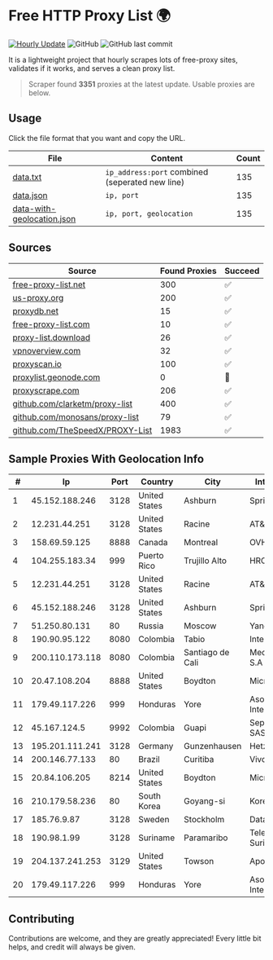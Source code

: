 
# Free HTTP Proxy List 🌍

[![Hourly Update](https://github.com/mertguvencli/http-proxy-list/actions/workflows/main.yml/badge.svg?branch=main)](https://github.com/mertguvencli/http-proxy-list/actions/workflows/main.yml)
![GitHub](https://img.shields.io/github/license/mertguvencli/http-proxy-list)
![GitHub last commit](https://img.shields.io/github/last-commit/mertguvencli/http-proxy-list)

It is a lightweight project that hourly scrapes lots of free-proxy sites, validates if it works, and serves a clean proxy list.


> Scraper found **3351** proxies at the latest update. Usable proxies are below.

## Usage

Click the file format that you want and copy the URL.


|File|Content|Count|
|----|-------|-----|
|[data.txt](https://raw.githubusercontent.com/mertguvencli/http-proxy-list/main/proxy-list/data.txt)|`ip_address:port` combined (seperated new line)|135|
|[data.json](https://raw.githubusercontent.com/mertguvencli/http-proxy-list/main/proxy-list/data.json)|`ip, port`|135|
|[data-with-geolocation.json](https://raw.githubusercontent.com/mertguvencli/http-proxy-list/main/proxy-list/data-with-geolocation.json)|`ip, port, geolocation`|135|

## Sources

|Source|Found Proxies|Succeed|
|------|-------------|-------|
|[free-proxy-list.net](https://free-proxy-list.net)|300|✅|
|[us-proxy.org](https://www.us-proxy.org)|200|✅|
|[proxydb.net](http://proxydb.net)|15|✅|
|[free-proxy-list.com](https://free-proxy-list.com/?page=&port=&type%5B%5D=http&type%5B%5D=https&up_time=0&search=Search)|10|✅|
|[proxy-list.download](https://www.proxy-list.download/HTTP)|26|✅|
|[vpnoverview.com](https://vpnoverview.com/privacy/anonymous-browsing/free-proxy-servers)|32|✅|
|[proxyscan.io](https://www.proxyscan.io)|100|✅|
|[proxylist.geonode.com](https://proxylist.geonode.com/api/proxy-list?limit=300&page=1&sort_by=lastChecked&sort_type=desc&protocols=http,https)|0|🚫|
|[proxyscrape.com](https://api.proxyscrape.com/v2/?request=displayproxies&protocol=http&timeout=10000&country=all&ssl=all&anonymity=all)|206|✅|
|[github.com/clarketm/proxy-list](https://raw.githubusercontent.com/clarketm/proxy-list/master/proxy-list-raw.txt)|400|✅|
|[github.com/monosans/proxy-list](https://raw.githubusercontent.com/monosans/proxy-list/main/proxies/http.txt)|79|✅|
|[github.com/TheSpeedX/PROXY-List](https://raw.githubusercontent.com/TheSpeedX/PROXY-List/master/http.txt)|1983|✅|


## Sample Proxies With Geolocation Info

|#|Ip|Port|Country|City|Internet Service Provider|
|-|--|----|-------|----|-------------------------|
|1|45.152.188.246|3128|United States|Ashburn|Sprint|
|2|12.231.44.251|3128|United States|Racine|AT&T Services, Inc.|
|3|158.69.59.125|8888|Canada|Montreal|OVH SAS|
|4|104.255.183.34|999|Puerto Rico|Trujillo Alto|HRCOM|
|5|12.231.44.251|3128|United States|Racine|AT&T Services, Inc.|
|6|45.152.188.246|3128|United States|Ashburn|Sprint|
|7|51.250.80.131|80|Russia|Moscow|Yandex.Cloud LLC|
|8|190.90.95.122|8080|Colombia|Tabio|InterNexa Global Network|
|9|200.110.173.118|8080|Colombia|Santiago de Cali|Media Commerce Partners S.A|
|10|20.47.108.204|8888|United States|Boydton|Microsoft Corporation|
|11|179.49.117.226|999|Honduras|Yore|Asociacion De Servicio De Internet S. De RL.|
|12|45.167.124.5|9992|Colombia|Guapi|Sepcom Comunicaciones SAS|
|13|195.201.111.241|3128|Germany|Gunzenhausen|Hetzner Online GmbH|
|14|200.146.77.133|80|Brazil|Curitiba|Vivo|
|15|20.84.106.205|8214|United States|Boydton|Microsoft Corporation|
|16|210.179.58.236|80|South Korea|Goyang-si|Korea Telecom|
|17|185.76.9.87|3128|Sweden|Stockholm|DataCamp Limited|
|18|190.98.1.99|3128|Suriname|Paramaribo|Telecommunicationcompany Suriname - TeleSur|
|19|204.137.241.253|3129|United States|Towson|Apogee Telecom Inc.|
|20|179.49.117.226|999|Honduras|Yore|Asociacion De Servicio De Internet S. De RL.|



## Contributing

Contributions are welcome, and they are greatly appreciated! Every
little bit helps, and credit will always be given.

